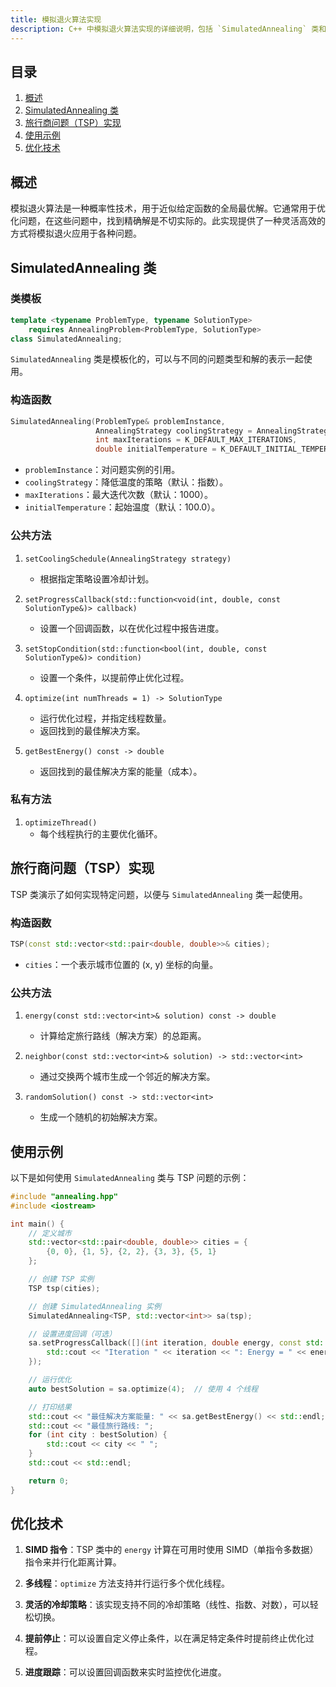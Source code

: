 ```yaml
---
title: 模拟退火算法实现
description: C++ 中模拟退火算法实现的详细说明，包括 `SimulatedAnnealing` 类和一个示例问题（旅行商问题）。
---
```


## 目录

1. [概述](#概述)
2. [SimulatedAnnealing 类](#simulatedannealing-类)
3. [旅行商问题（TSP）实现](#旅行商问题-tsp-实现)
4. [使用示例](#使用示例)
5. [优化技术](#优化技术)

## 概述

模拟退火算法是一种概率性技术，用于近似给定函数的全局最优解。它通常用于优化问题，在这些问题中，找到精确解是不切实际的。此实现提供了一种灵活高效的方式将模拟退火应用于各种问题。

## SimulatedAnnealing 类

### 类模板

```cpp
template <typename ProblemType, typename SolutionType>
    requires AnnealingProblem<ProblemType, SolutionType>
class SimulatedAnnealing;
```

`SimulatedAnnealing` 类是模板化的，可以与不同的问题类型和解的表示一起使用。

### 构造函数

```cpp
SimulatedAnnealing(ProblemType& problemInstance,
                   AnnealingStrategy coolingStrategy = AnnealingStrategy::EXPONENTIAL,
                   int maxIterations = K_DEFAULT_MAX_ITERATIONS,
                   double initialTemperature = K_DEFAULT_INITIAL_TEMPERATURE);
```

- `problemInstance`：对问题实例的引用。
- `coolingStrategy`：降低温度的策略（默认：指数）。
- `maxIterations`：最大迭代次数（默认：1000）。
- `initialTemperature`：起始温度（默认：100.0）。

### 公共方法

1. `setCoolingSchedule(AnnealingStrategy strategy)`

   - 根据指定策略设置冷却计划。

2. `setProgressCallback(std::function<void(int, double, const SolutionType&)> callback)`

   - 设置一个回调函数，以在优化过程中报告进度。

3. `setStopCondition(std::function<bool(int, double, const SolutionType&)> condition)`

   - 设置一个条件，以提前停止优化过程。

4. `optimize(int numThreads = 1) -> SolutionType`

   - 运行优化过程，并指定线程数量。
   - 返回找到的最佳解决方案。

5. `getBestEnergy() const -> double`
   - 返回找到的最佳解决方案的能量（成本）。

### 私有方法

1. `optimizeThread()`
   - 每个线程执行的主要优化循环。

## 旅行商问题（TSP）实现

TSP 类演示了如何实现特定问题，以便与 `SimulatedAnnealing` 类一起使用。

### 构造函数

```cpp
TSP(const std::vector<std::pair<double, double>>& cities);
```

- `cities`：一个表示城市位置的 (x, y) 坐标的向量。

### 公共方法

1. `energy(const std::vector<int>& solution) const -> double`

   - 计算给定旅行路线（解决方案）的总距离。

2. `neighbor(const std::vector<int>& solution) -> std::vector<int>`

   - 通过交换两个城市生成一个邻近的解决方案。

3. `randomSolution() const -> std::vector<int>`
   - 生成一个随机的初始解决方案。

## 使用示例

以下是如何使用 `SimulatedAnnealing` 类与 TSP 问题的示例：

```cpp
#include "annealing.hpp"
#include <iostream>

int main() {
    // 定义城市
    std::vector<std::pair<double, double>> cities = {
        {0, 0}, {1, 5}, {2, 2}, {3, 3}, {5, 1}
    };

    // 创建 TSP 实例
    TSP tsp(cities);

    // 创建 SimulatedAnnealing 实例
    SimulatedAnnealing<TSP, std::vector<int>> sa(tsp);

    // 设置进度回调（可选）
    sa.setProgressCallback([](int iteration, double energy, const std::vector<int>& solution) {
        std::cout << "Iteration " << iteration << ": Energy = " << energy << std::endl;
    });

    // 运行优化
    auto bestSolution = sa.optimize(4);  // 使用 4 个线程

    // 打印结果
    std::cout << "最佳解决方案能量: " << sa.getBestEnergy() << std::endl;
    std::cout << "最佳旅行路线: ";
    for (int city : bestSolution) {
        std::cout << city << " ";
    }
    std::cout << std::endl;

    return 0;
}
```

## 优化技术

1. **SIMD 指令**：TSP 类中的 `energy` 计算在可用时使用 SIMD（单指令多数据）指令来并行化距离计算。

2. **多线程**：`optimize` 方法支持并行运行多个优化线程。

3. **灵活的冷却策略**：该实现支持不同的冷却策略（线性、指数、对数），可以轻松切换。

4. **提前停止**：可以设置自定义停止条件，以在满足特定条件时提前终止优化过程。

5. **进度跟踪**：可以设置回调函数来实时监控优化进度。

